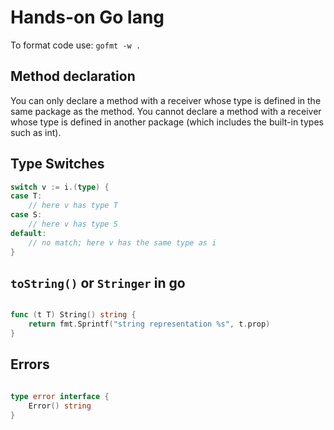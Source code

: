 # Hands-on Go lang






To format code use: `gofmt -w .`


## Method declaration

You can only declare a method with a receiver whose type is defined in the same package as the method. You cannot declare a method with a receiver whose type is defined in another package (which includes the built-in types such as int).


## Type Switches

```go
switch v := i.(type) {
case T:
    // here v has type T
case S:
    // here v has type S
default:
    // no match; here v has the same type as i
}
```


## `toString()` or `Stringer` in go

```go

func (t T) String() string {
	return fmt.Sprintf("string representation %s", t.prop)
}

```

## Errors

```go

type error interface {
    Error() string
}

```